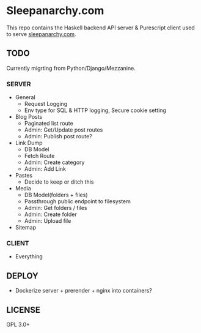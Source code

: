 # Sleepanarchy.com

This repo contains the Haskell backend API server & Purescript client used to
serve [sleepanarchy.com](https://sleepanarchy.com).

## TODO

Currently migrting from Python/Django/Mezzanine.

### SERVER

* General
    * Request Logging
    * Env type for SQL & HTTP logging, Secure cookie setting
* Blog Posts
    * Paginated list route
    * Admin: Get/Update post routes
    * Admin: Publish post route?
* Link Dump
    * DB Model
    * Fetch Route
    * Admin: Create category
    * Admin: Add Link
* Pastes
    * Decide to keep or ditch this
* Media
    * DB Model(folders + files)
    * Passthrough public endpoint to filesystem
    * Admin: Get folders / files
    * Admin: Create folder
    * Admin: Upload file
* Sitemap


### CLIENT

* Everything


## DEPLOY

* Dockerize server + prerender + nginx into containers?


## LICENSE

GPL 3.0+
